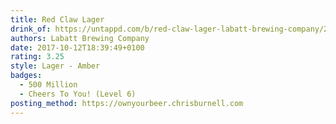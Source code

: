 ```yaml
---
title: Red Claw Lager
drink_of: https://untappd.com/b/red-claw-lager-labatt-brewing-company/2316637
authors: Labatt Brewing Company
date: 2017-10-12T18:39:49+0100
rating: 3.25
style: Lager - Amber
badges:
  - 500 Million
  - Cheers To You! (Level 6)
posting_method: https://ownyourbeer.chrisburnell.com
---
```


